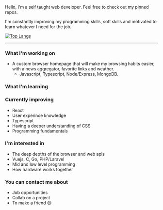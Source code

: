 Hello, I'm a self taught web developer. Feel free to check out my pinned repos.

I'm constantly improving my programming skills, soft skills and motivated to learn whatever I need for the job.

[![Top Langs](https://github-readme-stats.vercel.app/api/top-langs/?username=tristanmyers&layout=compact&theme=gruvbox&count_private=true)](https://github.com/anuraghazra/github-readme-stats)

---

### What I'm working on
- A custom browser homepage that will make my browsing habits easier, with a news aggregator, favorite links and weather. 
  - Javascript, Typescript, Node/Express, MongoDB.

### What I'm learning
### Currently improving
  - React
  - User experince knowledge
  - Typescript
  - Having a deeper understanding of CSS
  - Programming fundamentals

### I'm interested in
- The deep depths of the browser and web apis
- Vuejs, C, Go, PHP/Laravel
- Mid and low level programming
- How hardware works together

### You can contact me about
- Job opportunities
- Collab on a project
- To make a friend 😊
